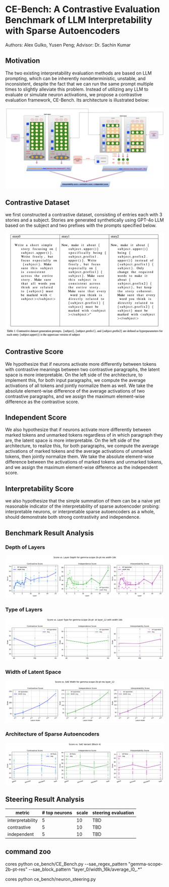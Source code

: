 # CE-Bench: A Contrastive Evaluation Benchmark of LLM Interpretability with Sparse Autoencoders

Authors: Alex Gulko, Yusen Peng; Advisor: Dr. Sachin Kumar

## Motivation
The two existing interpretability evaluation methods are based on LLM prompting, which can be inherently nondeterministic, unstable, and inconsistent, despite the fact that we can run the same prompt multiple times to slightly alleviate this problem. Instead of utilizing any LLM to evaluate or simulate neuron activations, we propose a contrastive evaluation framework, CE-Bench. Its architecture is illustrated below:

![alt text](docs/CE_Bench.png)

## Contrastive Dataset
we first constructed a contrastive dataset, consisting of entries each with 3 stories and a subject. Stories are generated synthetically using GPT-4o LLM based on the subject and two prefixes with the prompts specified below.

![alt text](docs/contrastive_dataset.png)

## Contrastive Score
We hypothesize that if neurons activate more differently between tokens with contrastive meanings between two contrastive paragraphs, the latent space is more interpretable. On the left side of the architecture, to implement this, for both input paragraphs, we compute the average activations of all tokens and jointly normalize them as well. We take the absolute element-wise difference of the average activations of two contrastive paragraphs, and we assign the maximum element-wise difference as the contrastive score.

## Independent Score
We also hypothesize that if neurons activate more differently between marked tokens and unmarked tokens regardless of in which paragraph they are, the latent space is more interpretable. On the left side of the architecture, to realize this, for both paragraphs, we compute the average activations of marked tokens and the average activations of unmarked tokens, then jointly normalize them. We take the absolute element-wise difference between the activations of marked tokens and unmarked tokens, and we assign the maximum element-wise difference as the independent score.

## Interpretability Score
we also hypothesize that the simple summation of them can be a naive yet reasonable indicator of the interpretability of sparse autoencoder probing: interpretable neurons, or interpretable sparse autoencoders as a whole, should demonstrate both strong contrastivity and independence.

## Benchmark Result Analysis

### Depth of Layers

![depth](figures/depth_analysis_gemma-scope-2b-pt-res_16k.png)

### Type of Layers

![layer type](figures/layer_type_analysis_gemma-scope-2b-pt-_layer_12_16k.png)

### Width of Latent Space

![width](figures/width_analysis_gemma-scope-2b-pt-res_layer_12.png)

### Architecture of Sparse Autoencoders

![sae](figures/sae_analysis_sae_bench_pythia70m_sweep_4.png)

## Steering Result Analysis


| metric | # top neurons | scale | steering evaluation |
| ------ | ---------- | ---- | ---------------- |
| interpretability | 5 | 10 | TBD |
| contrastive | 5 | 10 | TBD |
| independent | 5 | 10 | TBD |



## command zoo

cores python ce_bench/CE_Bench.py --sae_regex_pattern "gemma-scope-2b-pt-res" --sae_block_pattern "layer_0/width_16k/average_l0_.*"

cores python ce_bench/neuron_steering.py
